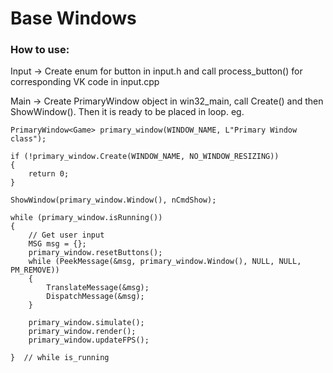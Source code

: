 # Base Windows
 
### How to use:
Input -> Create enum for button in input.h and call process_button() for corresponding VK code in input.cpp

Main -> Create PrimaryWindow object in win32_main, call Create() and then ShowWindow(). Then it is ready to 
be placed in loop. eg.
```
PrimaryWindow<Game> primary_window(WINDOW_NAME, L"Primary Window class");

if (!primary_window.Create(WINDOW_NAME, NO_WINDOW_RESIZING))
{
	return 0;
}

ShowWindow(primary_window.Window(), nCmdShow);

while (primary_window.isRunning())
{
	// Get user input
	MSG msg = {};
	primary_window.resetButtons();
	while (PeekMessage(&msg, primary_window.Window(), NULL, NULL, PM_REMOVE))
	{
		TranslateMessage(&msg);
		DispatchMessage(&msg);
	}

	primary_window.simulate();
	primary_window.render();
	primary_window.updateFPS();

}  // while is_running
```